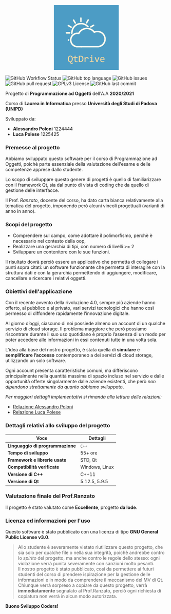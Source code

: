 <p align="center">
  <img src="res/icons/Intro.gif" alt="Logo QtDrive" width=40%/>
</p>

![GitHub Workflow Status](https://img.shields.io/github/workflow/status/LucaPolese/QtDrive/Qt)
![GitHub top language](https://img.shields.io/github/languages/top/LucaPolese/QtDrive)
![GitHub issues](https://img.shields.io/github/issues/LucaPolese/QtDrive)
![GitHub pull request](https://img.shields.io/github/issues-pr/LucaPolese/QtDrive)
![GPLv3 License](https://img.shields.io/badge/License-GPL%20v3-yellow.svg)
![GitHub last commit](https://img.shields.io/github/last-commit/LucaPolese/QtDrive)

Progetto di **Programmazione ad Oggetti** dell'A.A **2020/2021**

Corso di **Laurea in Informatica** presso **Università degli Studi di Padova (UNIPD)**

Sviluppato da:
* **Alessandro Poloni** 1224444
* **Luca Polese** 1225425

### Premesse al progetto
Abbiamo sviluppato questo software per il corso di Programmazione ad Oggetti, poichè parte essenziale della valutazione dell'esame e delle competenze apprese dallo studente.

Lo scopo di sviluppare questo genere di progetti è quello di familiarizzare con il framework Qt, sia dal punto di vista di coding che da quello di gestione delle interfacce.

Il Prof. *Ranzato*, docente del corso, ha dato carta bianca relativamente alla tematica del progetto, imponendo però alcuni vincoli progettuali (varianti di anno in anno).

### Scopi del progetto
* Comprendere sul campo, come adottare il polimorfismo, perchè è necessario nel contesto della oop, 
* Realizzare una gerarchia di tipi, con numero di livelli \>= 2
* Sviluppare un contenitore con le sue funzioni. 

Il risultato dovrà perciò essere un applicativo che permetta di collegare i punti sopra citati: un software funzionante che permetta di interagire con la struttura dati e con la gerarchia permettendo di aggiungere, modificare, cancellare e ricercare i relativi oggetti.

### Obiettivi dell'applicazione
Con il recente avvento della rivoluzione 4.0, sempre più aziende hanno offerto, al pubblico e al privato, vari servizi tecnologici che hanno così permesso di diffondere rapidamente l’innovazione digitale.

Al giorno d’oggi, ciascuno di noi possiede almeno un account di un qualche servizio di cloud storage. Il problema maggiore che però possiamo riscontrare durante il suo uso quotidiano è proprio l’assenza di un modo per poter accedere alle informazioni in essi contenuti tutte in una volta sola.

L’idea alla base del nostro progetto, è stata quella di **simulare** e **semplificare l’accesso** contemporaneo a dei servizi di cloud storage, utilizzando un solo software.

Ogni account presenta caratteristiche comuni, ma differiscono principalmente nella quantità massima di spazio incluso nel servizio e dalle opportunità offerte singolarmente dalle aziende esistenti, che però *non dipendono strettamente da quanto abbiamo sviluppato*.

*Per maggiori dettagli implementativi si rimanda alla lettura delle relazioni:*
 - [Relazione Alessandro Poloni](relazionePoloni.pdf)
 - [Relazione Luca Polese](relazionePolese.pdf)

### Dettagli relativi allo sviluppo del progetto

| Voce | Dettagli |
| --- | --- |
| **Linguaggio di programmazione** 	 | `C++` | 
| **Tempo di sviluppo** 			 | 55+ ore |
| **Framework e librerie usate** 	 | STD, Qt |
| **Compatibilità verificate** 				 | Windows, Linux |
| **Versione di C++** 			 	 | C++11 |
| **Versione di Qt** 				 | 5.12.5, 5.9.5 |

### Valutazione finale del Prof.Ranzato

Il progetto è stato valutato come **Eccellente**, progetto **da lode**.

### Licenza ed informazioni per l'uso

Questo software è stato pubblicato con una licenza di tipo **GNU General Public License v3.0**. 
> Allo studente è severamente vietato riutilizzare questo progetto, che sia solo per qualche file o nella sua integrità, poichè andrebbe contro lo *spirito* del progetto, ma anche contro le regole dello stesso: ogni violazione verrà punita severamente con sanzioni molto pesanti.\
Il nostro progetto è stato pubblicato, così da permettere ai futuri studenti del corso di prendere ispirazione per la gestione delle informazioni e in modo da comprendere il meccanismo del MV di Qt.\
Chiunque verrà sorpreso a copiare da questo progetto, verrà **immediatamente** segnalato al Prof.Ranzato, perciò ogni richiesta di copiatura non verrà in alcun modo autorizzata.

**Buono Sviluppo Coders!**
